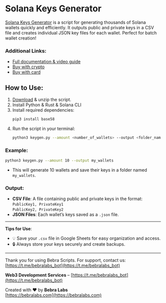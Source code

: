 
# Solana Keys Generator

[Solana Keys Generator](https://scripts.bebralabs.com/solana-keygen/) is a script for generating thousands of Solana wallets quickly and efficiently. It outputs public and private keys in a CSV file and creates individual JSON key files for each wallet. Perfect for batch wallet creation!

### Additional Links:
+ [Full documentation & video guide](https://splashy-celery-733.notion.site/Solana-Keys-Generator-Setup-Guide-87c33a2faba24b689c1c5bd54a2589e8)
+ [Buy with crypto](https://app.hel.io/pay/671a8b221646423c879d9c4e)
+ [Buy with card](https://t.me/bebra_scripts/4)

## How to Use:
1. [Download](https://scripts.bebralabs.com/solana-keygen/) & unzip the script.
2. Install Python & Rust & Solana CLI
3. Install required dependencies:
   ```bash
   pip3 install base58
   ```
4. Run the script in your terminal:
   ```bash
   python3 keygen.py --amount <number_of_wallets> --output <folder_name>
   ```

### Example:
```bash
python3 keygen.py --amount 10 --output my_wallets
```
- This will generate 10 wallets and save their keys in a folder named `my_wallets`.

### Output:
- **CSV File**: A file containing public and private keys in the format:  
  `PublicKey1, PrivateKey1`  
  `PublicKey2, PrivateKey2`  
- **JSON Files**: Each wallet’s keys saved as a `.json` file.

---

**Tips for Use**:
- 💡 Save your `.csv` file in Google Sheets for easy organization and access.
- 🔒 Always store your keys securely and create backups.

---

Thank you for using Bebra Scripts. For support, contact us: [https://t.me/bebralabs_bot](https://t.me/bebralabs_bot)

**Web3 Development Services** – [https://t.me/bebralabs_bot](https://t.me/bebralabs_bot)

Created with ❤️ by **Bebra Labs**  
[https://bebralabs.com](https://bebralabs.com)
